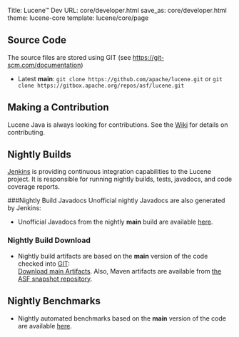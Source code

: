 Title: Lucene™ Dev
URL: core/developer.html
save_as: core/developer.html
theme: lucene-core
template: lucene/core/page

## Source Code
The source files are stored using GIT (see https://git-scm.com/documentation)

- Latest **main**:
`git clone https://github.com/apache/lucene.git` or `git clone https://gitbox.apache.org/repos/asf/lucene.git`
  
## Making a Contribution
Lucene Java is always looking for contributions. See the [Wiki][1] for details on contributing.

## Nightly Builds

[Jenkins][2] is providing continuous integration capabilities to the Lucene project.
It is responsible for running nightly builds, tests, javadocs, and code coverage reports.

###Nightly Build Javadocs
Unofficial nightly Javadocs are also generated by Jenkins:

- Unofficial Javadocs from the nightly **main** build are available [here][3].

### Nightly Build Download

- Nightly build artifacts are based on the **main** version of the code checked into [GIT][4]: <br/>
  [Download main Artifacts][5]. Also, Maven artifacts are available from [the ASF snapshot repository][6].

## Nightly Benchmarks

- Nightly automated benchmarks based on the **main** version of the code are available [here][7].

[1]: https://cwiki.apache.org/confluence/display/LUCENE/HowToContribute
[2]: https://www.jenkins.io/
[3]: https://ci-builds.apache.org/job/Lucene/job/Lucene-Artifacts-main/javadoc/
[4]: https://git-wip-us.apache.org/repos/asf?p=lucene.git
[5]: https://ci-builds.apache.org/job/Lucene/job/Lucene-Artifacts-main/lastSuccessfulBuild/
[6]: https://repository.apache.org/snapshots/org/apache/lucene/
[7]: http://home.apache.org/~mikemccand/lucenebench/
